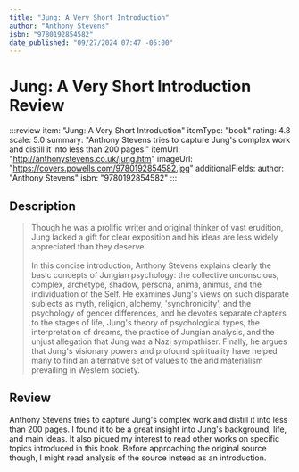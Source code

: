 ```yaml
---
title: "Jung: A Very Short Introduction"
author: "Anthony Stevens"
isbn: "9780192854582"
date_published: "09/27/2024 07:47 -05:00"
---
```


# Jung: A Very Short Introduction Review

:::review
item: "Jung: A Very Short Introduction"
itemType: "book"
rating: 4.8
scale: 5.0
summary: "Anthony Stevens tries to capture Jung's complex work and distill it into less than 200 pages."
itemUrl: "http://anthonystevens.co.uk/jung.htm"
imageUrl: "https://covers.powells.com/9780192854582.jpg"
additionalFields:
  author: "Anthony Stevens"
  isbn: "9780192854582"
:::

## Description

> Though he was a prolific writer and original thinker of vast erudition, Jung lacked a gift for clear exposition and his ideas are less widely appreciated than they deserve.   
> <br>
> In this concise introduction, Anthony Stevens explains clearly the basic concepts of Jungian psychology: the collective unconscious, complex, archetype, shadow, persona, anima, animus, and the individuation of the Self. He examines Jung's views on such disparate subjects as myth, religion, alchemy, 'synchronicity', and the psychology of gender differences, and he devotes separate chapters to the stages of life, Jung's theory of psychological types, the interpretation of dreams, the practice of Jungian analysis, and the unjust allegation that Jung was a Nazi sympathiser. Finally, he argues that Jung's visionary powers and profound spirituality have helped many to find an alternative set of values to the arid materialism prevailing in Western society.

## Review

Anthony Stevens tries to capture Jung's complex work and distill it into less than 200 pages. I found it to be a great insight into Jung's background, life, and main ideas. It also piqued my interest to read other works on specific topics introduced in this book. Before approaching the original source though, I might read analysis of the source instead as an introduction. 